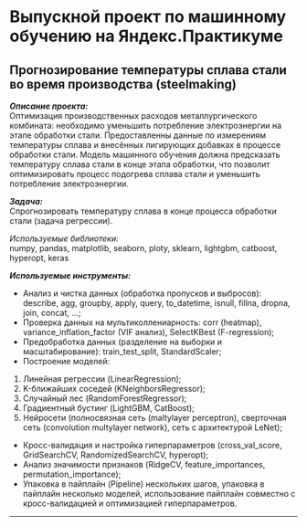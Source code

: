 # Выпускной проект по машинному обучению на Яндекс.Практикуме

## Прогнозирование температуры сплава стали во время производства (steelmaking)

***Описание проекта:*** <br/>
Оптимизация производственных расходов металлургического комбината: необходимо уменьшить потребление электроэнергии на этапе обработки стали. Предоставленны данные по измерениям температуры сплава и внесённых лигирующих добавках в процессе обработки стали. Модель машинного обучения должна предсказать температуру сплава стали в конце этапа обработки, что позволит оптимизировать процесс подогрева сплава стали и уменьшить потребление электроэнергии.

***Задача:***<br/>
Спрогнозировать температуру сплава в конце процесса обработки стали (задача регрессии).

*Используемые библиотеки:*<br/>
numpy, pandas, matplotlib, seaborn, ploty, sklearn, lightgbm, catboost, hyperopt, keras

***Используемые инструменты:***<br/>
- Анализ и чистка данных (обработка пропусков и выбросов): describe, agg, groupby, apply, query, to_datetime, isnull, fillna, dropna, join, concat, ...;
- Проверка данных на мультиколлениарность: corr (heatmap), variance_inflation_factor (VIF анализ), SelectKBest (F-regression);
- Предобработка данных (разделение на выборки и масштабирование): train_test_split, StandardScaler;
- Построение моделей:
1. Линейная регрессии (LinearRegression);
2. K-ближайших соседей (KNeighborsRegressor);
3. Случайный лес (RandomForestRegressor);
4. Градиентный бустинг (LightGBM, CatBoost);
5. Нейросети (полносвязная сеть (maltylayer perceptron), сверточная сеть (convolution multylayer network), сеть с архитектурой LeNet);
- Кросс-валидация и настройка гиперпараметров (cross_val_score, GridSearchCV, RandomizedSearchCV, hyperopt);
- Анализ значимости признаков (RidgeCV, feature_importances, permutation_importance);
- Упаковка в пайплайн (Pipeline) нескольких шагов, упаковка в пайплайн несколько моделей, использование пайплайн совместно с кросс-валидацией и оптимизацией гиперпараметров. 
____

